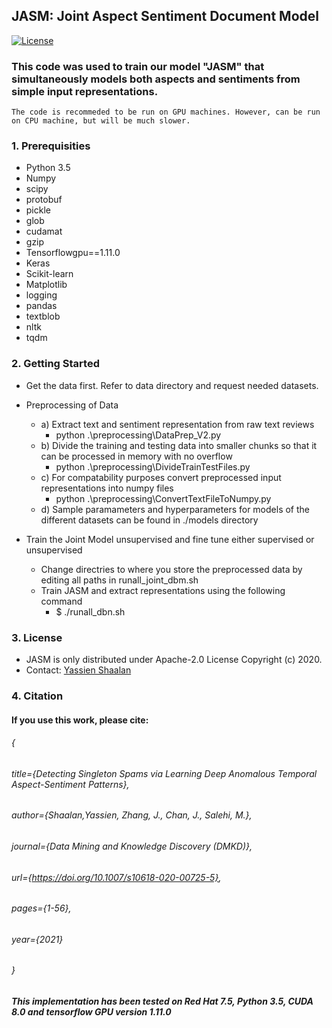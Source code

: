 
## JASM: Joint Aspect Sentiment Document Model 
[![License](https://img.shields.io/badge/License-Apache%202.0-blue.svg)](https://opensource.org/licenses/Apache-2.0)

### This code was used to train our model "JASM" that simultaneously models both aspects and sentiments from simple input representations. 
    The code is recommeded to be run on GPU machines. However, can be run on CPU machine, but will be much slower. 
### 1. Prerequisities
- Python 3.5
- Numpy
- scipy
- protobuf
- pickle
- glob
- cudamat
- gzip
- Tensorflowgpu==1.11.0
- Keras
- Scikit-learn
- Matplotlib
- logging
- pandas
- textblob
- nltk
- tqdm
	
### 2. Getting Started
- Get the data first. Refer to data directory and request needed datasets.
- Preprocessing of Data 
	-	a) Extract text and sentiment representation from raw text reviews
	  	-	python .\preprocessing\DataPrep_V2.py
	- b) Divide the training and testing data into smaller chunks so that it can be processed in memory with no overflow
 		-	python .\preprocessing\DivideTrainTestFiles.py
	- c) For compatability purposes convert preprocessed input representations into numpy files
		-	python .\preprocessing\ConvertTextFileToNumpy.py 
	- d) Sample paramameters and hyperparameters for models of the different datasets can be found in ./models directory 
    
 - Train the Joint Model unsupervised and fine tune either supervised or unsupervised
  	-	Change directries to where you store the preprocessed data by editing all paths in runall_joint_dbm.sh
  	-	Train JASM and extract representations using the following command
  		-	$ ./runall_dbn.sh
### 3. License
-	JASM is only distributed under Apache-2.0 License Copyright (c) 2020.
-	Contact: [Yassien Shaalan](mailto:yassien@gmail.com?subject=[GitHub]%20Requesting%20information%20Source/Data%20DTOpS%20Repo)
### 4. Citation
#### If you use this work, please cite:
  ###### {
  ###### title={Detecting Singleton Spams via Learning Deep Anomalous Temporal Aspect-Sentiment Patterns},
  ###### author={Shaalan,Yassien, Zhang, J., Chan, J., Salehi, M.},
  ###### journal={Data Mining and Knowledge Discovery (DMKD)},
  ###### url={https://doi.org/10.1007/s10618-020-00725-5},
  ###### pages={1-56},
  ###### year={2021}
###### }
##### This implementation has been tested on Red Hat 7.5, Python 3.5, CUDA 8.0 and tensorflow GPU version 1.11.0
